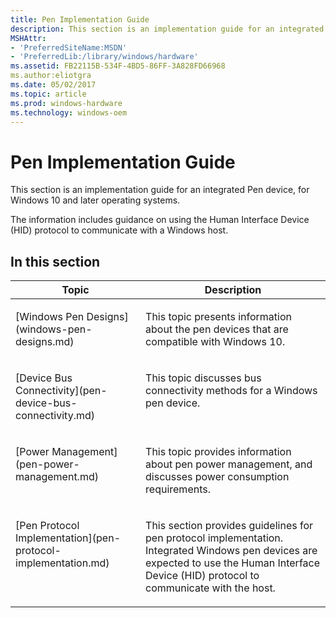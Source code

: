 ```yaml
---
title: Pen Implementation Guide
description: This section is an implementation guide for an integrated Pen device, for Windows 10 and later operating systems.
MSHAttr:
- 'PreferredSiteName:MSDN'
- 'PreferredLib:/library/windows/hardware'
ms.assetid: FB22115B-534F-4BD5-86FF-3A828FD66968
ms.author:eliotgra
ms.date: 05/02/2017
ms.topic: article
ms.prod: windows-hardware
ms.technology: windows-oem
---
```


# Pen Implementation Guide


This section is an implementation guide for an integrated Pen device, for Windows 10 and later operating systems.

The information includes guidance on using the Human Interface Device (HID) protocol to communicate with a Windows host.

## In this section


<table>
<thead valign="bottom">
<tr class="header">
<th>Topic</th>
<th>Description</th>
</tr>
</thead>
<tbody valign="top">
<tr class="odd">
<td><p>[Windows Pen Designs](windows-pen-designs.md)</p></td>
<td><p>This topic presents information about the pen devices that are compatible with Windows 10.</p></td>
</tr>
<tr class="even">
<td><p>[Device Bus Connectivity](pen-device-bus-connectivity.md)</p></td>
<td><p>This topic discusses bus connectivity methods for a Windows pen device.</p></td>
</tr>
<tr class="odd">
<td><p>[Power Management](pen-power-management.md)</p></td>
<td><p>This topic provides information about pen power management, and discusses power consumption requirements.</p></td>
</tr>
<tr class="even">
<td><p>[Pen Protocol Implementation](pen-protocol-implementation.md)</p></td>
<td><p>This section provides guidelines for pen protocol implementation. Integrated Windows pen devices are expected to use the Human Interface Device (HID) protocol to communicate with the host.</p></td>
</tr>
</tbody>
</table>
